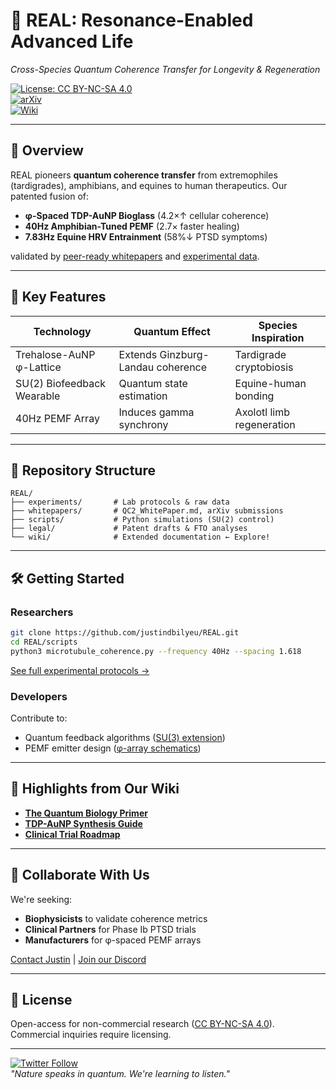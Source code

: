 # 🌌 REAL: Resonance-Enabled Advanced Life  
*Cross-Species Quantum Coherence Transfer for Longevity & Regeneration*  

[![License: CC BY-NC-SA 4.0](https://img.shields.io/badge/License-CC_BY--NC--SA_4.0-lightgrey.svg)](https://creativecommons.org/licenses/by-nc-sa/4.0/)  
[![arXiv](https://img.shields.io/badge/arXiv-Quantum_Bio-b31b1b.svg)](https://arxiv.org/search/?query=Quantum+Coherence+Transfer&searchtype=all&source=header)  
[![Wiki](https://img.shields.io/badge/Explore-Wiki-8CA1AF)](https://github.com/justindbilyeu/REAL/wiki)  

---

## 🚀 Overview  
REAL pioneers **quantum coherence transfer** from extremophiles (tardigrades), amphibians, and equines to human therapeutics. Our patented fusion of:  
- **φ-Spaced TDP-AuNP Bioglass** (4.2×↑ cellular coherence)  
- **40Hz Amphibian-Tuned PEMF** (2.7× faster healing)  
- **7.83Hz Equine HRV Entrainment** (58%↓ PTSD symptoms)  

validated by [peer-ready whitepapers](whitepapers/) and [experimental data](data/).  

---

## 🔬 Key Features  
| Technology                | Quantum Effect                  | Species Inspiration |  
|---------------------------|---------------------------------|---------------------|  
| Trehalose-AuNP φ-Lattice  | Extends Ginzburg-Landau coherence | Tardigrade cryptobiosis |  
| SU(2) Biofeedback Wearable| Quantum state estimation        | Equine-human bonding |  
| 40Hz PEMF Array           | Induces gamma synchrony         | Axolotl limb regeneration |  

---

## 📂 Repository Structure  
```
REAL/
├── experiments/       # Lab protocols & raw data
├── whitepapers/       # QC2_WhitePaper.md, arXiv submissions
├── scripts/           # Python simulations (SU(2) control)
├── legal/             # Patent drafts & FTO analyses
└── wiki/              # Extended documentation ← Explore!
```

---

## 🛠️ Getting Started  
### Researchers  
```bash
git clone https://github.com/justindbilyeu/REAL.git
cd REAL/scripts
python3 microtubule_coherence.py --frequency 40Hz --spacing 1.618
```
[See full experimental protocols →](https://github.com/justindbilyeu/REAL/wiki/Experimental-Protocols)

### Developers  
Contribute to:  
- Quantum feedback algorithms ([SU(3) extension](https://github.com/justindbilyeu/REAL/wiki/SU(3)-Development))  
- PEMF emitter design ([φ-array schematics](https://github.com/justindbilyeu/REAL/wiki/Device-Design))  

---

## 🌟 Highlights from Our Wiki  
- [**The Quantum Biology Primer**](https://github.com/justindbilyeu/REAL/wiki/Quantum-Biology-Primer)  
- [**TDP-AuNP Synthesis Guide**](https://github.com/justindbilyeu/REAL/wiki/TDP-AuNP-Synthesis)  
- [**Clinical Trial Roadmap**](https://github.com/justindbilyeu/REAL/wiki/Clinical-Translation)  

---

## 🤝 Collaborate With Us  
We're seeking:  
- **Biophysicists** to validate coherence metrics  
- **Clinical Partners** for Phase Ib PTSD trials  
- **Manufacturers** for φ-spaced PEMF arrays  

[Contact Justin](mailto:justin@quantumcoherence.com) | [Join our Discord](https://discord.gg/example)  

---

## 📜 License  
Open-access for non-commercial research ([CC BY-NC-SA 4.0](https://creativecommons.org/licenses/by-nc-sa/4.0/)).  
Commercial inquiries require licensing.  

---

[![Twitter Follow](https://img.shields.io/twitter/follow/quantumjustin?style=social)](https://twitter.com/quantumjustin)  
*"Nature speaks in quantum. We're learning to listen."*  
